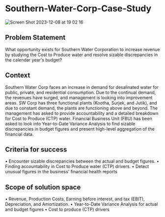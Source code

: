 # Southern-Water-Corp-Case-Study
![Screen Shot 2023-12-08 at 19 02 16](https://github.com/siham-bouguern/Southern-Water-Corp-Case-Study/assets/140173145/154b9338-1b64-482b-9711-10d32d4a2e63)

## Problem Statement
What opportunity exists for Southern Water Corporation to increase revenue by studying the Cost to Produce water and resolve sizable discrepancies in the calendar year's budget?

## Context
Southern Water Corp faces an increase in demand for desalinated water for public, private, and residential consumption. Due to the continual demand, the revenues have surged, and management is looking into improvement areas. SW Corp has three functional plants (Kootha, Surjek, and Jutik), and due to constant demand, the plants are functioning above and beyond.
The management has asked to provide accountability and a detailed breakdown for Cost to Produce (CTP) water. Financial Business Unit (FBU) has been asked to look into Year-to-Date Variance Analysis to find sizable discrepancies in budget figures and present high-level aggregation of the financial data.

## Criteria for success
•	Encounter sizable discrepancies between the actual and budget figures.
•	Finding accountability in Cost to Produce water (CTP) drivers.
•	Detect unusual figures in the business' financial health reports

## Scope of solution space
•	Revenue, Production Costs, Earning before interest, and tax (EBIT), Depreciation, and Amortization.
•	Year-to-Date Variance Analysis for actual and budget figures
•	Cost to produce (CTP) drivers

